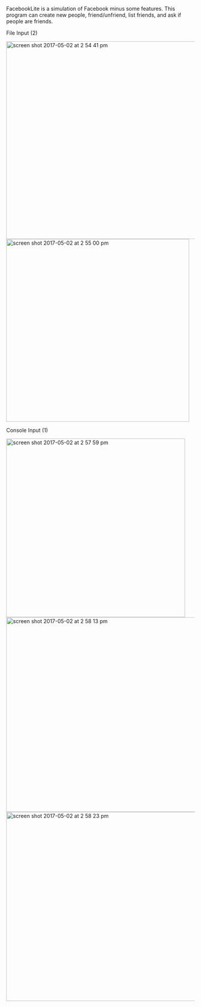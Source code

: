 FacebookLite is a simulation of Facebook minus some features.
This program can create new people, friend/unfriend, list friends, and ask if people are friends.

File Input (2)

<img width="529" alt="screen shot 2017-05-02 at 2 54 41 pm" src="https://cloud.githubusercontent.com/assets/20143504/25636743/f118db06-2f47-11e7-8e16-24fbb16be2fd.png">
<img width="489" alt="screen shot 2017-05-02 at 2 55 00 pm" src="https://cloud.githubusercontent.com/assets/20143504/25636748/f4f14c0e-2f47-11e7-999e-6d0cd667d39c.png">

Console Input (1)

<img width="478" alt="screen shot 2017-05-02 at 2 57 59 pm" src="https://cloud.githubusercontent.com/assets/20143504/25636831/3bb85ee8-2f48-11e7-8b31-278c6184260b.png">
<img width="521" alt="screen shot 2017-05-02 at 2 58 13 pm" src="https://cloud.githubusercontent.com/assets/20143504/25636841/40319d90-2f48-11e7-8829-9eadca7805f8.png">
<img width="506" alt="screen shot 2017-05-02 at 2 58 23 pm" src="https://cloud.githubusercontent.com/assets/20143504/25636842/421b3c42-2f48-11e7-8529-9dea6229298e.png">
